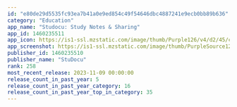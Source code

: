 ```yaml
---
id: "e80de29d5535fc93ea7b41a0e9ed854c49f54646dbc4887241e9ecb0bb89b636"
category: "Education"
app_name: "Studocu: Study Notes & Sharing"
app_id: 1460235511
app_icon: https://is1-ssl.mzstatic.com/image/thumb/Purple126/v4/d2/45/ca/d245ca1b-0613-2b18-439f-34d2dabc3562/AppIcon-1x_U007epad-85-220.png/1024x1024bb.png
app_screenshot: https://is1-ssl.mzstatic.com/image/thumb/PurpleSource126/v4/9d/83/77/9d83777b-eff4-2a8c-8f9a-7c10acbb6f3c/9bf3e65d-ce6a-4dc8-8eba-34bdc0a6503c_appstore.screenshot.6.5.inch.1.png/1242x2688bb.png
publisher_id: 1460235510
publisher_name: "StuDocu"
rank: 258
most_recent_release: 2023-11-09 00:00:00
release_count_in_past_year: 5
release_count_in_past_year_category: 16
release_count_in_past_year_top_in_category: 35
---
```

